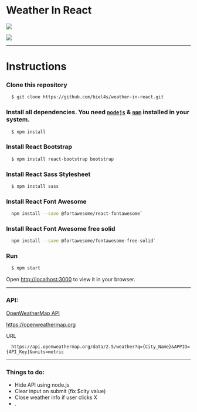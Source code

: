 # Weather In React

![](https://i.imgur.com/e7uOqZx.gif)

![](https://i.imgur.com/OneUtFR.png)

---
# Instructions

### Clone this repository

```bash 
  $ git clone https://github.com/biel4s/weather-in-react.git
```
### Install all dependencies. You need [`nodejs`](https://nodejs.org/en/) & [`npm`](https://www.npmjs.com/) installed in your system.

```bash
  $ npm install
```

### Install React Bootstrap 
  
```bash 
  $ npm install react-bootstrap bootstrap
```

### Install React Sass Stylesheet
  
```bash 
  $ npm install sass
```

### Install React Font Awesome

```bash 
  npm install --save @fortawesome/react-fontawesome`
```

### Install React Font Awesome free solid

```bash 
  npm install --save @fortawesome/fontawesome-free-solid`
```

### Run
```bash
  $ npm start
```
Open [http://localhost:3000](http://localhost:3000) to view it in your browser.

---

### API:
  [OpenWeatherMap API](https://openweathermap.org)
  
  https://openweathermap.org
  
  URL 
```
  https://api.openweathermap.org/data/2.5/weather?q={City_Name}&APPID={API_Key}&units=metric
```

---

### Things to do:

- Hide API using node.js
- Clear input on submit (fix $city value)
- Close weather info if user clicks X
- .
